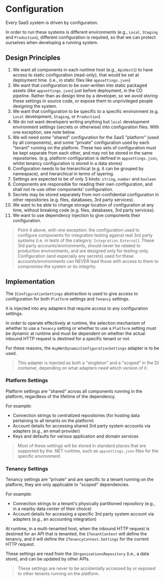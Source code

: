 # Configuration

Every SaaS system is driven by configuration.

In order to run these systems is different environments (e.g., `Local`, `Staging` and `Production`), different configuration is required, so that we can protect ourselves when developing a running system.

## Design Principles

1. We want all components in each runtime host (e.g., `ApiHost1`) to have access to static configuration (read-only), that would be set at deployment time. (i.e., in static files like `appsettings.json`)
2. We want that configuration to be over-written into static packaged assets (like `appsettings.json`) just before deployment, in the CD pipeline. Rather than as design time by a developer, so we avoid storing these settings in source code, or expose them to unprivileged people designing the system.
3. We want that configuration to be specific to a specific environment (e.g. `Local` development, `Staging`, or `Production`)
4. We do not want developers writing anything but `local` development environment settings (secrets or otherwise) into configuration files. With one exception, see note below.
5. We will need some "shared" configuration for the SaaS "platform" (used by all components), and some "private" configuration used by each "tenant" running on the platform. These two sets of configuration must be kept separate from each other, and may not be stored in the same repositories. (e.g. platform configuration is defined in `appsettings.json`, whilst tenancy configuration is stored in a data stores)
6. Configuration needs to be hierarchical (e.g. it can be grouped by namespace), and hierarchical in terms of layering.
7. Settings are expected to be of only 3 kinds: `string`, `number` and `boolean`
8. Components are responsible for reading their own configuration, and shall not re-use other components' configuration.
9. Secrets may be stored separately from non-confidential configuration in other repositories (e.g. files, databases, 3rd party services).
10. We want to be able to change storage location of configuration at any time, without breaking code (e.g. files, databases, 3rd party services).
11. We want to use dependency injection to give components their configuration.

> Point 4 above, with one exception: the configuration used to configure components for integration testing against real 3rd party systems (i.e. in tests of the category: `Integration.External`). These 3rd party accounts/environments, should never be related to production environments, and are designed only for testing-only. Configuration (and especially any secrets) used for these accounts/environments can NEVER lead those with access to them to compromise the system or its integrity.

## Implementation

The `IConfigurationSettings` abstraction is used to give access to configuration for both `Platform` settings and `Tenancy` settings.

It is injected into any adapters that require access to any configuration settings.

In order to operate effectively at runtime, the selection mechanism of whether to use a `Tenancy` setting or whether to use a `Platform` setting must be dynamic at runtime and must be dependent on whether the actual inbound HTTP request is destined for a specific tenant or not.

For these reasons, the `AspNetDynamicConfigurationSettings` adapter is to be used.

> This adapter is injected as both a "singleton" and a "scoped" in the DI container, depending on what adapters need which version of it.

### Platform Settings

Platform settings are "shared" across all components running in the platform, regardless of the lifetime of the dependency.

For example:

* Connection strings to centralized repositories (for hosting data pertaining to all tenants on the platform)
* Account details for accessing shared 3rd party system accounts via adapters (e.g., an email provider)
* Keys and defaults for various application and domain services

> Most of these settings will be stored in standard places that are supported by the .NET runtime, such as `appsettings.json` files for the specific environment.

### Tenancy Settings

Tenancy settings are "private" and are specific to a tenant running on the platform, they are only applicable to "scoped" dependencies.

For example:

* Connection strings to a tenant's physically partitioned repository (e.g., in a nearby data center of their choice)
* Account details for accessing a specific 3rd party system account via adapters (e.g., an accounting integration)

At runtime, in a multi-tenanted host, when the inbound HTTP request is destined for an API that is tenanted, the `ITenantContext` will define the tenancy, and it will define the `ITenancyContext.Settings` for the current HTTP request.

These settings are read from the `IOrganizationsRepository` (i.e., a data store), and can be updated by other APIs.

> These settings are never to be accidentally accessed by or exposed to other tenants running on the platform.